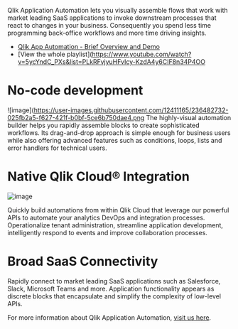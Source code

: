 Qlik Application Automation lets you visually assemble flows that work with market leading SaaS applications to invoke downstream processes that react to changes in your business. Consequently you spend less time programming back-office workflows and more time driving insights.


* [Qlik App Automation - Brief Overview and Demo](https://youtu.be/5ycYndC_PXs?list=PLkRFvjyuHFvIcy-KzdA4y6CIF8n34P4OO)
* [View the whole playlist](https://www.youtube.com/watch?v=5ycYndC_PXs&list=PLkRFvjyuHFvIcy-KzdA4y6CIF8n34P4OO

# No-code development
![image](https://user-images.githubusercontent.com/12411165/236482732-025fb2a5-f627-421f-b0bf-5ce6b750dae4.png
The highly-visual automation builder helps you rapidly assemble blocks to create sophisticated workflows. Its drag-and-drop approach is simple enough for business users while also offering advanced features such as conditions, loops, lists and error handlers for technical users.

# Native Qlik Cloud® Integration
![image](https://user-images.githubusercontent.com/12411165/236482442-31cf5957-0b9f-4082-8dbb-8a23f34da311.png)

Quickly build automations from within Qlik Cloud that leverage our powerful APIs to automate your analytics DevOps and integration processes. Operationalize tenant administration, streamline application development, intelligently respond to events and improve collaboration processes.

# Broad SaaS Connectivity
Rapidly connect to market leading SaaS applications such as Salesforce, Slack, Microsoft Teams and more. Application functionality appears as discrete blocks that encapsulate and simplify the complexity of low-level APIs.

For more information about Qlik Application Automation, [visit us here](https://community.qlik.com/t5/custom/page/page-id/Connectors).
